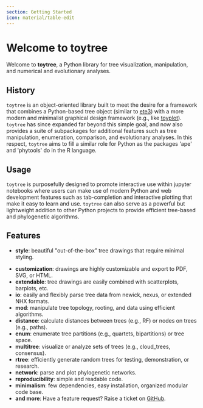 ```yaml
---
section: Getting Started
icon: material/table-edit
---
```


# Welcome to toytree

Welcome to **toytree**, a Python library for tree visualization, manipulation,
and numerical and evolutionary analyses.  

## History
`toytree` is an object-oriented library built to meet the desire for a framework
that combines a Python-based tree object (similar to [ete3](http://etetoolkit.org/docs/latest/tutorial/tutorial_trees.html))
with a more modern and minimalist graphical design framework (e.g., like [toyplot](https://toyplot.rtfd.io)).
`toytree` has since expanded far beyond this simple goal, and now also provides
a suite of subpackages for additional features such as tree manipulation,
enumeration, comparison, and evolutionary analyses. In this respect, `toytree`
aims to fill a similar role for Python as the packages 'ape' and 'phytools'
do in the R language. 

## Usage
`toytree` is purposefully designed to promote interactive use within jupyter
notebooks where users can make use of modern Python and web development
features such as tab-completion and interactive plotting that make it easy
to learn and use. `toytree` can also serve as a powerful but
lightweight addition to other Python projects to provide efficient tree-based
and phylogenetic algorithms.


## Features
+ **style**: beautiful "out-of-the-box” tree drawings that require minimal styling.
- **customization**: drawings are highly customizable and export to PDF, SVG, or HTML.
- **extendable**: tree drawings are easily combined with scatterplots, barplots, etc.
- **io**: easily and flexibly parse tree data from newick, nexus, or extended NHX formats.
- **mod**: manipulate tree topology, rooting, and data using efficient algorithms.
- **distance**: calculate distances between trees (e.g., RF) or nodes on trees (e.g., paths).
- **enum**: enumerate tree partitions (e.g., quartets, bipartitions) or tree space.
- **multitree**: visualize or analyze sets of trees (e.g., cloud_trees, consensus).
- **rtree**: efficiently generate random trees for testing, demonstration, or research.
- **network**: parse and plot phylogenetic networks.
- **reproducibility**: simple and readable code.
- **minimalism**: few dependencies, easy installation, organized modular code base.
- **and more**: Have a feature request? Raise a ticket on [GitHub](http://github.com/eaton-lab/toytree).
